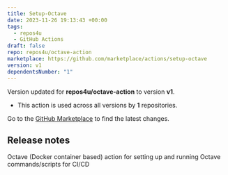 ```yaml
---
title: Setup-Octave
date: 2023-11-26 19:13:43 +00:00
tags:
  - repos4u
  - GitHub Actions
draft: false
repo: repos4u/octave-action
marketplace: https://github.com/marketplace/actions/setup-octave
version: v1
dependentsNumber: "1"
---
```



Version updated for **repos4u/octave-action** to version **v1**.
- This action is used across all versions by **1** repositories.

Go to the [GitHub Marketplace](https://github.com/marketplace/actions/setup-octave) to find the latest changes.

## Release notes

Octave (Docker container based) action for setting up and running Octave commands/scripts for CI/CD
